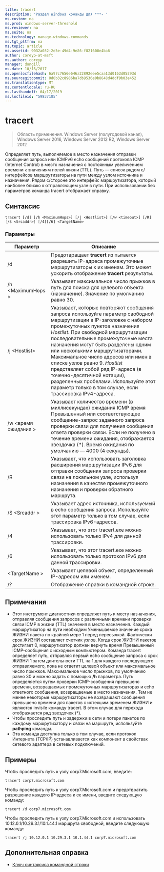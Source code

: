 ```yaml
---
title: tracert
description: 'Раздел Windows команды для ***- '
ms.custom: na
ms.prod: windows-server-threshold
ms.reviewer: na
ms.suite: na
ms.technology: manage-windows-commands
ms.tgt_pltfrm: na
ms.topic: article
ms.assetid: 9032a032-2e5e-49d4-9e86-f821600e4ba6
author: coreyp-at-msft
ms.author: coreyp
manager: dongill
ms.date: 10/16/2017
ms.openlocfilehash: 6a97c7656e646a22892eee5caa13d0163d05293d
ms.sourcegitcommit: 0d0b32c8986ba7db9536e0b8648d4ddf9b03e452
ms.translationtype: MT
ms.contentlocale: ru-RU
ms.lasthandoff: 04/17/2019
ms.locfileid: "59837185"
---
```

# <a name="tracert"></a>tracert

>Область применения. Windows Server (полугодовой канал), Windows Server 2016, Windows Server 2012 R2, Windows Server 2012

Определяет путь, выполняемое в место назначения отправки сообщения запроса или ICMPv6 echo сообщений протокола ICMP (Internet Control) в место назначения с постоянным увеличением времени к значениям полей жизни (TTL). Путь — список рядом с/интерфейсов маршрутизаторы на пути между узлом источника и назначения. Рядом с/стороне это интерфейс маршрутизатора, который наиболее близко к отправляющем узле в пути. При использовании без параметров команда tracert отображает справку.   

## <a name="syntax"></a>Синтаксис  
```  
tracert [/d] [/h <MaximumHops>] [/j <Hostlist>] [/w <timeout>] [/R] [/S <Srcaddr>] [/4][/6] <TargetName>  
```  
### <a name="parameters"></a>Параметры  
|Параметр|Описание|  
|-------|--------|  
|/d|Предотвращает **tracert** из пытается разрешить IP-адреса промежуточные маршрутизаторы к их именам. Это может ускорить отображение **tracert** результаты.|  
|/h \<MaximumHops >|Указывает максимальное число прыжков в путь для поиска для целевого объекта (назначение). Значение по умолчанию равно 30.|  
|/j \<Hostlist>|Указывает, которые повторяют сообщения запроса используйте параметр свободной маршрутизации в IP-заголовке с набором промежуточных пунктов назначения *Hostlist*. При свободной маршрутизации последовательные промежуточные места назначения могут быть разделены одним или несколькими маршрутизаторами. Максимальное число адресов или имен в списке узлов равно 9. *Hostlist* представляет собой ряд IP-адреса (в точечно-десятичной нотации), разделенных пробелами. Используйте этот параметр только в том случае, если трассировка IPv4-адреса.|  
|/w \<время ожидания >|Указывает количество времени (в миллисекундах) ожидания ICMP время Превышенный или соответствующее сообщение-запрос заданного запроса проверки связи для получения сообщения ответа проверки связи. Если не получено в течение времени ожидания, отображается звездочка (*). Время ожидания по умолчанию — 4000 (4 секунды).|  
|/R|Указывает, что использовать заголовка расширения маршрутизации IPv6 для отправки сообщения запроса проверки связи на локальном узле, используя назначения в качестве промежуточного назначения и проверки обратного маршрута.|  
|/S \<Srcaddr >|Указывает адрес источника, используемый в echo сообщения запроса. Используйте этот параметр только в том случае, если трассировка IPv6-адресов.|  
|/4|Указывает, что этот tracert.exe можно использовать только IPv4 для данной трассировки.|  
|/6|Указывает, что этот tracert.exe можно использовать только протокол IPv6 для данной трассировки.|  
|\<TargetName >|Указывает целевой объект, определенный IP-адресом или именем.|  
|/?|Отображение справки в командной строке.|  

## <a name="remarks"></a>Примечания  
-   Этот инструмент диагностики определяет путь к месту назначения, отправляя сообщения запросов с различными времени проверки связи ICMP в жизни (TTL) значения в место назначения. Каждый маршрутизатор на пути необходим Уменьшаемое значение срока ЖИЗНИ пакета по крайней мере 1 перед пересылкой. Фактически срок ЖИЗНИ составляет счетчик узлов. Когда срок ЖИЗНИ пакетов достигает 0, маршрутизатор должен вернуть время Превышенный ICMP-сообщения с исходным компьютером. Команда tracert определяет путь, отправляя первый echo сообщение запроса с срок ЖИЗНИ 1 затем длительности TTL на 1 для каждого последующего отправляемого, пока не ответит целевой объект или максимальное число прыжков. Максимальное число прыжков, по умолчанию равно 30 и можно задать с помощью **/h** параметра. Путь определяется путем проверки ICMP-сообщения превышено времени, возвращаемых промежуточных маршрутизаторах и echo ответного сообщения, возвращаемые в место назначения. Тем не менее некоторые маршрутизаторы не возвращают сообщения превышено времени для пакетов с истекшим временем ЖИЗНИ и являются invisile команду tracert. В этом случае для перехода отображается ряд звездочек (*).  
-   Чтобы проследить путь и задержки в сети и потери пакетов по каждому маршрутизатору и связи на маршруте, используйте **pathping** команды.  
-   Эта команда доступна только в том случае, если протокол Интернета (TCP/IP) устанавливается как компонент в свойствах сетевого адаптера в сетевых подключений.  

## <a name="BKMK_Examples"></a>Примеры  
Чтобы проследить путь к узлу corp7.Microsoft.com, введите:  
```  
tracert corp7.microsoft.com  
```  
Чтобы проследить путь к узлу corp7.Microsoft.com и предотвратить разрешение каждого IP-адреса к ее имени, введите следующую команду:  
```  
tracert /d corp7.microsoft.com  
```  
Чтобы проследить путь к узлу corp7.Microsoft.com и использовать 10.12.0.1/10.29.3.1/10.1.44.1 маршрута свободной, введите следующую команду:  
```  
tracert /j 10.12.0.1 10.29.3.1 10.1.44.1 corp7.microsoft.com  
```  
## <a name="additional-references"></a>Дополнительная справка  
-   [Ключ синтаксиса командной строки](command-line-syntax-key.md)  
